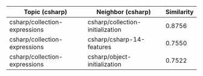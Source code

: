 | Topic (csharp) | Neighbor (csharp) | Similarity |
|-------------|-------------------|------------|
| csharp/collection-expressions | csharp/collection-initialization | 0.8756 |
| csharp/collection-expressions | csharp/csharp-14-features | 0.7550 |
| csharp/collection-expressions | csharp/object-initialization | 0.7522 |
